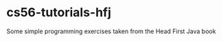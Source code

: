 cs56-tutorials-hfj
==================

Some simple programming exercises taken from the Head First Java book